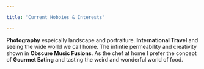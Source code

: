```yaml
---

title: "Current Hobbies & Interests"

---
```


**Photography** espeically landscape and portraiture. **International Travel** and seeing the wide world we call home. The infintie permeability and creativity shown in **Obscure Music Fusions**. As the chef at home I prefer the concept of **Gourmet Eating** and tasting the weird and wonderful world of food. 